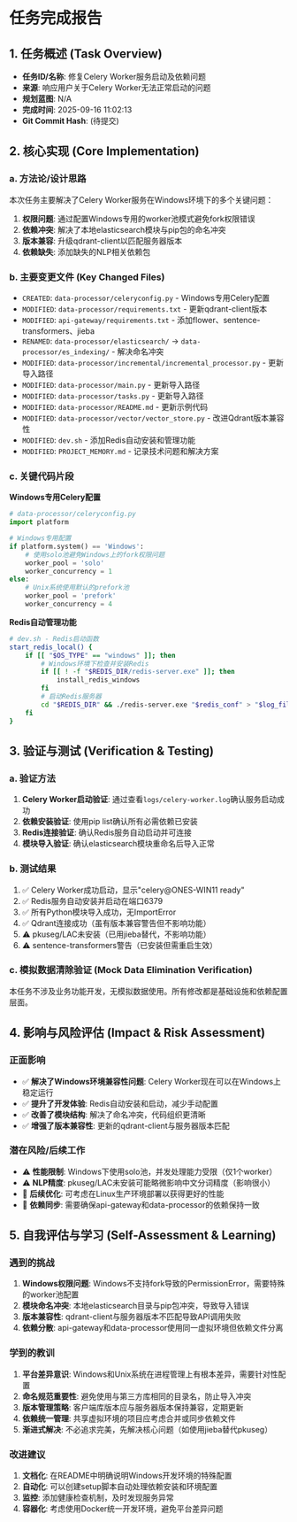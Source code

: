 # 任务完成报告

## 1. 任务概述 (Task Overview)

* **任务ID/名称**: 修复Celery Worker服务启动及依赖问题
* **来源**: 响应用户关于Celery Worker无法正常启动的问题
* **规划蓝图**: N/A
* **完成时间**: 2025-09-16 11:02:13
* **Git Commit Hash**: (待提交)

## 2. 核心实现 (Core Implementation)

### a. 方法论/设计思路

本次任务主要解决了Celery Worker服务在Windows环境下的多个关键问题：
1. **权限问题**: 通过配置Windows专用的worker池模式避免fork权限错误
2. **依赖冲突**: 解决了本地elasticsearch模块与pip包的命名冲突
3. **版本兼容**: 升级qdrant-client以匹配服务器版本
4. **依赖缺失**: 添加缺失的NLP相关依赖包

### b. 主要变更文件 (Key Changed Files)

* `CREATED`: `data-processor/celeryconfig.py` - Windows专用Celery配置
* `MODIFIED`: `data-processor/requirements.txt` - 更新qdrant-client版本
* `MODIFIED`: `api-gateway/requirements.txt` - 添加flower、sentence-transformers、jieba
* `RENAMED`: `data-processor/elasticsearch/` → `data-processor/es_indexing/` - 解决命名冲突
* `MODIFIED`: `data-processor/incremental/incremental_processor.py` - 更新导入路径
* `MODIFIED`: `data-processor/main.py` - 更新导入路径
* `MODIFIED`: `data-processor/tasks.py` - 更新导入路径
* `MODIFIED`: `data-processor/README.md` - 更新示例代码
* `MODIFIED`: `data-processor/vector/vector_store.py` - 改进Qdrant版本兼容性
* `MODIFIED`: `dev.sh` - 添加Redis自动安装和管理功能
* `MODIFIED`: `PROJECT_MEMORY.md` - 记录技术问题和解决方案

### c. 关键代码片段

**Windows专用Celery配置**
```python
# data-processor/celeryconfig.py
import platform

# Windows专用配置
if platform.system() == 'Windows':
    # 使用solo池避免Windows上的fork权限问题
    worker_pool = 'solo'
    worker_concurrency = 1
else:
    # Unix系统使用默认的prefork池
    worker_pool = 'prefork'
    worker_concurrency = 4
```

**Redis自动管理功能**
```bash
# dev.sh - Redis启动函数
start_redis_local() {
    if [[ "$OS_TYPE" == "windows" ]]; then
        # Windows环境下检查并安装Redis
        if [[ ! -f "$REDIS_DIR/redis-server.exe" ]]; then
            install_redis_windows
        fi
        # 启动Redis服务器
        cd "$REDIS_DIR" && ./redis-server.exe "$redis_conf" > "$log_file" 2>&1 &
    fi
}
```

## 3. 验证与测试 (Verification & Testing)

### a. 验证方法

1. **Celery Worker启动验证**: 通过查看`logs/celery-worker.log`确认服务启动成功
2. **依赖安装验证**: 使用pip list确认所有必需依赖已安装
3. **Redis连接验证**: 确认Redis服务自动启动并可连接
4. **模块导入验证**: 确认elasticsearch模块重命名后导入正常

### b. 测试结果

1. ✅ Celery Worker成功启动，显示"celery@ONES-WIN11 ready"
2. ✅ Redis服务自动安装并启动在端口6379
3. ✅ 所有Python模块导入成功，无ImportError
4. ✅ Qdrant连接成功（虽有版本兼容警告但不影响功能）
5. ⚠️ pkuseg/LAC未安装（已用jieba替代，不影响功能）
6. ⚠️ sentence-transformers警告（已安装但需重启生效）

### c. 模拟数据清除验证 (Mock Data Elimination Verification)

本任务不涉及业务功能开发，无模拟数据使用。所有修改都是基础设施和依赖配置层面。

## 4. 影响与风险评估 (Impact & Risk Assessment)

### 正面影响
* ✅ **解决了Windows环境兼容性问题**: Celery Worker现在可以在Windows上稳定运行
* ✅ **提升了开发体验**: Redis自动安装和启动，减少手动配置
* ✅ **改善了模块结构**: 解决了命名冲突，代码组织更清晰
* ✅ **增强了版本兼容性**: 更新的qdrant-client与服务器版本匹配

### 潜在风险/后续工作
* ⚠️ **性能限制**: Windows下使用solo池，并发处理能力受限（仅1个worker）
* ⚠️ **NLP精度**: pkuseg/LAC未安装可能略微影响中文分词精度（影响很小）
* 📝 **后续优化**: 可考虑在Linux生产环境部署以获得更好的性能
* 📝 **依赖同步**: 需要确保api-gateway和data-processor的依赖保持一致

## 5. 自我评估与学习 (Self-Assessment & Learning)

### 遇到的挑战

1. **Windows权限问题**: Windows不支持fork导致的PermissionError，需要特殊的worker池配置
2. **模块命名冲突**: 本地elasticsearch目录与pip包冲突，导致导入错误
3. **版本兼容性**: qdrant-client与服务器版本不匹配导致API调用失败
4. **依赖分散**: api-gateway和data-processor使用同一虚拟环境但依赖文件分离

### 学到的教训

1. **平台差异意识**: Windows和Unix系统在进程管理上有根本差异，需要针对性配置
2. **命名规范重要性**: 避免使用与第三方库相同的目录名，防止导入冲突
3. **版本管理策略**: 客户端库版本应与服务器版本保持兼容，定期更新
4. **依赖统一管理**: 共享虚拟环境的项目应考虑合并或同步依赖文件
5. **渐进式解决**: 不必追求完美，先解决核心问题（如使用jieba替代pkuseg）

### 改进建议

1. **文档化**: 在README中明确说明Windows开发环境的特殊配置
2. **自动化**: 可以创建setup脚本自动处理依赖安装和环境配置
3. **监控**: 添加健康检查机制，及时发现服务异常
4. **容器化**: 考虑使用Docker统一开发环境，避免平台差异问题
